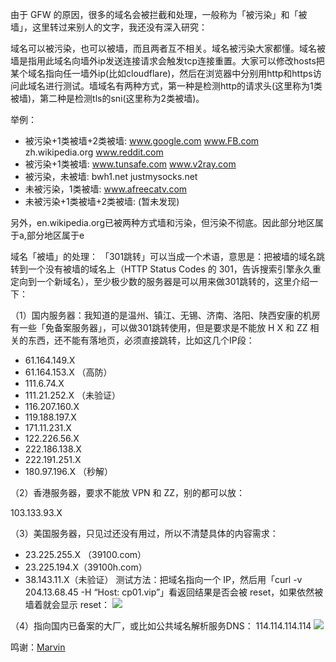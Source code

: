 由于 GFW 的原因，很多的域名会被拦截和处理，一般称为「被污染」和「被墙」，这里转过来别人的文字，我还没有深入研究：

域名可以被污染，也可以被墙，而且两者互不相关。域名被污染大家都懂。域名被墙是指用此域名向墙外ip发送连接请求会触发tcp连接重置。大家可以修改hosts把某个域名指向任一墙外ip(比如cloudflare)，然后在浏览器中分别用http和https访问此域名进行测试。墙域名有两种方式，第一种是检测http的请求头(这里称为1类被墙)，第二种是检测tls的sni(这里称为2类被墙)。

举例：
- 被污染+1类被墙+2类被墙: www.google.com www.FB.com zh.wikipedia.org www.reddit.com
- 被污染+1类被墙: www.tunsafe.com www.v2ray.com
- 被污染，未被墙: bwh1.net justmysocks.net
- 未被污染，1类被墙: www.afreecatv.com
- 未被污染+1类被墙+2类被墙: (暂未发现)

另外，en.wikipedia.org已被两种方式墙和污染，但污染不彻底。因此部分地区属于a,部分地区属于e

域名「被墙」的处理：
「301跳转」可以当成一个术语，意思是：把被墙的域名跳转到一个没有被墙的域名上（HTTP Status Codes 的 301，告诉搜索引擎永久重定向到一个新域名），至少极少数的服务器是可以用来做301跳转的，这里介绍一下：

（1）国内服务器：我知道的是温州、镇江、无锡、济南、洛阳、陕西安康的机房有一些「免备案服务器」，可以做301跳转使用，但是要求是不能放 H X 和 ZZ 相关的东西，还不能有落地页，必须直接跳转，比如这几个IP段：

- 61.164.149.X
- 61.164.153.X （高防）
- 111.6.74.X
- 111.21.252.X （未验证）
- 116.207.160.X
- 119.188.197.X
- 171.11.231.X
- 122.226.56.X
- 222.186.138.X
- 222.191.251.X
- 180.97.196.X （秒解）
  
（2）香港服务器，要求不能放 VPN 和 ZZ，别的都可以放：

103.133.93.X

（3）美国服务器，只见过还没有用过，所以不清楚具体的内容需求：

- 23.225.255.X （39100.com）
- 23.225.194.X（39100h.com）
- 38.143.11.X（未验证）
测试方法：把域名指向一个 IP，然后用「curl -v 204.13.68.45 -H “Host: cp01.vip”」看返回结果是否会被 reset，如果依然被墙着就会显示 reset：
![](https://miro.medium.com/v2/resize:fit:998/format:webp/1*l5qKSazec7hfkT0SmdH9oA.png)

（4）指向国内已备案的大厂，或比如公共域名解析服务DNS： 114.114.114.114
![](assets/domain.png)

鸣谢：[Marvin](https://samon127.medium.com/%E5%AD%A6%E4%B9%A0%E7%AC%94%E8%AE%B0-%E5%9F%9F%E5%90%8D%E6%8A%A2%E6%95%91-66cde1f83aa0)